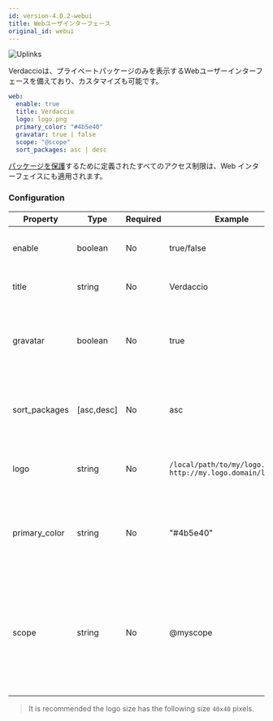 ```yaml
---
id: version-4.0.2-webui
title: Webユーザインターフェース
original_id: webui
---
```


![Uplinks](https://user-images.githubusercontent.com/558752/52916111-fa4ba980-32db-11e9-8a64-f4e06eb920b3.png)

Verdaccioは、プライベートパッケージのみを表示するWebユーザーインターフェースを備えており、カスタマイズも可能です。

```yaml
web:
  enable: true
  title: Verdaccio
  logo: logo.png
  primary_color: "#4b5e40"
  gravatar: true | false
  scope: "@scope"
  sort_packages: asc | desc
```

[パッケージを保護](protect-your-dependencies.md)するために定義されたすべてのアクセス制限は、Web インターフェイスにも適用されます。

### Configuration

| Property      | Type       | Required | Example                                                       | Support    | Description                                                                                                              |
| ------------- | ---------- | -------- | ------------------------------------------------------------- | ---------- | ------------------------------------------------------------------------------------------------------------------------ |
| enable        | boolean    | No       | true/false                                                    | all        | allow to display the web interface                                                                                       |
| title         | string     | No       | Verdaccio                                                     | all        | HTML head title description                                                                                              |
| gravatar      | boolean    | No       | true                                                          | `>v4`   | Gravatars will be generated under the hood if this property is enabled                                                   |
| sort_packages | [asc,desc] | No       | asc                                                           | `>v4`   | By default private packages are sorted by ascending                                                                      |
| logo          | string     | No       | `/local/path/to/my/logo.png` `http://my.logo.domain/logo.png` | all        | a URI where logo is located (header logo)                                                                                |
| primary_color | string     | No       | "#4b5e40"                                                     | `>4`    | The primary color to use throughout the UI (header, etc)                                                                 |
| scope         | string     | No       | @myscope                                                      | `>v3.x` | If you're using this registry for a specific module scope, specify that scope to set it in the webui instructions header |

> It is recommended the logo size has the following size `40x40` pixels.